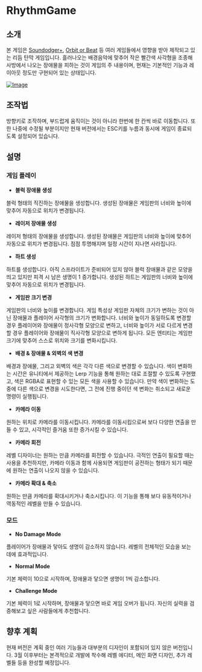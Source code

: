 # RhythmGame

## 소개
본 게임은 [Soundodger+](soundodger.com/), [Orbit or Beat](http://www.zuzunza.com/myflash/game_detail.html?game_id=562091) 등 여러 게임들에서 영향을 받아 제작되고 있는 리듬 탄막 게임입니다. 흘러나오는 배경음악에 맞추어 작은 빨간색 사각형을 조종해 사방에서 나오는 장애물을 피하는 것이 게임의 주 내용이며, 현재는 기본적인 기능과 레이아웃 정도만 구현되어 있는 상태입니다.

[![Image](http://img.youtube.com/vi/mapm9Q-u6v0/0.jpg)](https://www.youtube.com/watch?v=mapm9Q-u6v0)

## 조작법

방향키로 조작하며, 부드럽게 움직이는 것이 아니라 한번에 한 칸씩 바로 이동합니다. 또한 나중에 수정될 부분이지만 현재 버전에서는 ESC키를 누름과 동시에 게임이 종료되도록 설정되어 있습니다.

## 설명

### 게임 플레이

+ **블럭 장애물 생성**

블럭 형태의 직진하는 장애물을 생성합니다. 생성된 장애물은 게임판의 너비와 높이에 맞추어 자동으로 위치가 변경됩니다.

+ **레이저 장애물 생성**

레이저 형태의 장애물을 생성합니다. 생성된 장애물은 게임판의 너비와 높이에 맞추어 자동으로 위치가 변경됩니다. 점점 투명해지며 일정 시간이 지나면 사라집니다.

+ **하트 생성**

하트를 생성합니다. 아직 스프라이트가 준비되어 있지 않아 블럭 장애물과 같은 모양을 띄고 있지만 피격 시 남은 생명이 1 증가합니다. 생성된 하트는 게임판의 너비와 높이에 맞추어 자동으로 위치가 변경됩니다.

+ **게임판 크기 변경**

게임판의 너비와 높이를 변경합니다. 게임 특성상 게임판 자체의 크기가 변하는 것이 아닌 장애물과 플레이어 사각형의 크기가 변화합니다. 너비와 높이가 동일하도록 변경할 경우 플레이어와 장애물이 정사각형 모양으로 변하고, 너비와 높이가 서로 다르게 변경할 경우 플레이어와 장애물이 직사각형 모양으로 변하게 됩니다. 모든 엔티티는 게임판 크기에 맞추어 스스로 위치와 크기를 변화시킵니다.

+ **배경 & 장애물 & 외벽의 색 변경**

배경과 장애물, 그리고 외벽의 색은 각각 다른 색으로 변경할 수 있습니다. 색이 변화하는 시간은 유니티에서 제공하는 Lerp 기능을 통해 원하는 대로 조절할 수 있도록 구현했고, 색은 RGBA로 표현할 수 있는 모든 색을 사용할 수 있습니다. 만약 색이 변화하는 도중에 다른 색으로 변경을 시도한다면, 그 전에 진행 중이던 색 변화는 취소되고 새로운 명령이 실행됩니다.

+ **카메라 이동**

원하는 위치로 카메라를 이동시킵니다. 카메라를 이동시킴으로써 보다 다양한 연출을 만들 수 있고, 시각적인 즐거움 또한 증가시킬 수 있습니다.

+ **카메라 회전**

레벨 디자이너는 원하는 만큼 카메라를 회전할 수 있습니다. 극적인 연출이 필요할 때는 사용을 추천하지만, 카메라 이동과 함께 사용되면 게임판이 공전하는 형태가 되기 때문에 원하는 연출이 나오지 않을 수 있습니다.

+ **카메라 확대 & 축소**

원하는 만큼 카메라를 확대시키거나 축소시킵니다. 이 기능을 통해 보다 유동적이거나 역동적인 레벨을 만들 수 있습니다.

### 모드
+ **No Damage Mode**

플레이어가 장애물과 닿아도 생명이 감소하지 않습니다. 레벨의 전체적인 모습을 보는 데에 효과적입니다.

+ **Normal Mode**

기본 체력이 10으로 시작하며, 장애물과 닿으면 생명이 1씩 감소합니다.

+ **Challenge Mode**

기본 체력이 1로 시작하며, 장애물과 닿으면 바로 게임 오버가 됩니다. 자신의 실력을 검증해보고 싶은 사람들에게 추천합니다.

## 향후 계획

현재 버전은 계획 중인 여러 기능들과 대부분의 디자인이 포함되어 있지 않은 버전입니다. 3월 이후부터는 본격적으로 개발에 착수해 레벨 에디터, 메인 화면 디자인, 추가 레벨들 등을 완성할 예정입니다.
